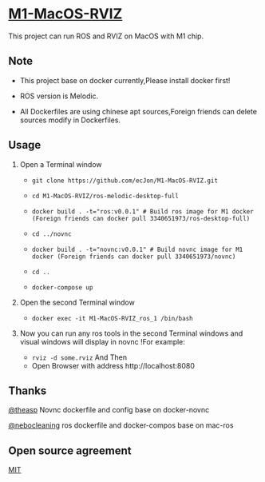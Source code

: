 # [M1-MacOS-RVIZ](https://github.com/ecJon/M1-MacOS-RVIZ)
This project can run ROS and RVIZ on MacOS with M1 chip.

## Note

* This project base on docker currently,Please install docker first!

* ROS version is Melodic.

* All Dockerfiles are using chinese apt sources,Foreign friends can delete sources modify in Dockerfiles.

## Usage

1. Open a Terminal window
    * ```git clone https://github.com/ecJon/M1-MacOS-RVIZ.git```

    * ```cd M1-MacOS-RVIZ/ros-melodic-desktop-full```

    *  ```docker build . -t="ros:v0.0.1" # Build ros image for M1 docker (Foreign friends can docker pull 3340651973/ros-desktop-full)```

    * ```cd ../novnc```

    * ```docker build . -t="novnc:v0.0.1" # Build novnc image for M1 docker (Foreign friends can docker pull 3340651973/novnc)```

    * ```cd ..```

    * ```docker-compose up```

2. Open the second Terminal window
    * ```docker exec -it M1-MacOS-RVIZ_ros_1 /bin/bash```

3. Now you can run any ros tools in the second Terminal windows and visual windows will display in novnc !For example:
    * ```rviz -d some.rviz```
    And Then
    * Open Browser with address http://localhost:8080

## Thanks
[@theasp](https://github.com/theasp/docker-novnc) Novnc dockerfile and config base on docker-novnc

[@nebocleaning](https://github.com/nebocleaning/mac-ros) ros dockerfile and docker-compos base on mac-ros


## Open source agreement
[MIT](https://opensource.org/licenses/mit-license.php)

